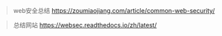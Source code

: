 
> web安全总结
https://zoumiaojiang.com/article/common-web-security/

> 总结网站
https://websec.readthedocs.io/zh/latest/